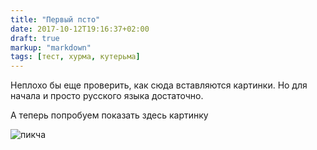 ```yaml
---
title: "Первый псто"
date: 2017-10-12T19:16:37+02:00
draft: true
markup: "markdown"
tags: [тест, хурма, кутерьма]
---
```


Неплохо бы еще проверить, как сюда вставляются картинки. Но для начала и просто русского языка достаточно.


А теперь попробуем показать здесь картинку
 
![пикча](/test_pic.png)
